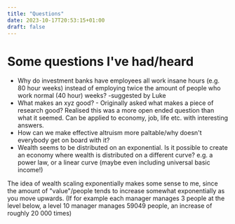 ```yaml
---
title: "Questions"
date: 2023-10-17T20:53:15+01:00
draft: false
---
```


# Some questions I've had/heard

- Why do investment banks have employees all work insane hours (e.g. 80 hour weeks) instead of employing twice the amount of people who work normal (40 hour) weeks? -suggested by Luke
- What makes an xyz good? - Originally asked what makes a piece of research good? Realised this was a more open ended question than what it seemed. Can be applied to economy, job, life etc. with interesting answers.
- How can we make effective altruism more paltable/why doesn't everybody get on board with it?
- Wealth seems to be distributed on an exponential. Is it possible to create an economy where wealth is distributed on a different curve? e.g. a power law, or a linear curve (maybe even including universal basic income!)

The idea of wealth scaling exponentially makes some sense to me, since the amount of "value"/people tends to increase somewhat exponentially as you move upwards. (If for example each manager manages 3 people at the level below, a level 10 manager manages 59049 people, an increase of roughly 20 000 times)